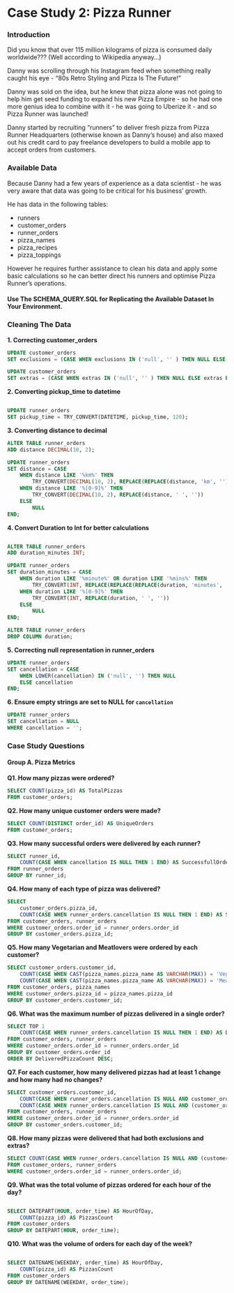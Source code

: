 # **Case Study 2: Pizza Runner**

### **Introduction**

Did you know that over 115 million kilograms of pizza is consumed daily worldwide??? (Well according to Wikipedia anyway…)

Danny was scrolling through his Instagram feed when something really caught his eye - “80s Retro Styling and Pizza Is The Future!”

Danny was sold on the idea, but he knew that pizza alone was not going to help him get seed funding to expand his new Pizza Empire - so he had one more genius idea to combine with it - he was going to Uberize it - and so Pizza Runner was launched!

Danny started by recruiting “runners” to deliver fresh pizza from Pizza Runner Headquarters (otherwise known as Danny’s house) and also maxed out his credit card to pay freelance developers to build a mobile app to accept orders from customers.


### **Available Data**

Because Danny had a few years of experience as a data scientist - he was very aware that data was going to be critical for his business’ growth.

He has data in the following tables:

* runners
* customer_orders
* runner_orders
* pizza_names
* pizza_recipes
* pizza_toppings

However he requires further assistance to clean his data and apply some basic calculations so he can better direct his runners and optimise Pizza Runner’s operations.

#### Use The SCHEMA_QUERY.SQL for Replicating the Available Dataset In Your Environment.


### **Cleaning The Data**

**1. Correcting customer_orders**

```sql
UPDATE customer_orders
SET exclusions = (CASE WHEN exclusions IN ('null', '' ) THEN NULL ELSE exclusions END);

UPDATE customer_orders
SET extras = (CASE WHEN extras IN ('null', '' ) THEN NULL ELSE extras END);

```
**2. Converting pickup_time to datetime**
```sql

UPDATE runner_orders
SET pickup_time = TRY_CONVERT(DATETIME, pickup_time, 120);

```
**3. Converting distance to decimal**

```sql
ALTER TABLE runner_orders
ADD distance DECIMAL(10, 2);

UPDATE runner_orders
SET distance = CASE
    WHEN distance LIKE '%km%' THEN 
        TRY_CONVERT(DECIMAL(10, 2), REPLACE(REPLACE(distance, 'km', ''), ' ', ''))
    WHEN distance LIKE '%[0-9]%' THEN 
        TRY_CONVERT(DECIMAL(10, 2), REPLACE(distance, ' ', ''))
    ELSE 
        NULL
END;

```
**4. Convert Duration to Int for better calculations**
```sql

ALTER TABLE runner_orders
ADD duration_minutes INT;

UPDATE runner_orders
SET duration_minutes = CASE
    WHEN duration LIKE '%minute%' OR duration LIKE '%mins%' THEN 
        TRY_CONVERT(INT, REPLACE(REPLACE(REPLACE(duration, 'minutes', ''), 'mins', ''), 'minute', ''))
    WHEN duration LIKE '%[0-9]%' THEN 
        TRY_CONVERT(INT, REPLACE(duration, ' ', ''))
    ELSE 
        NULL
END;

ALTER TABLE runner_orders
DROP COLUMN duration;
```

**5. Correcting null representation in runner_orders**

```sql
UPDATE runner_orders
SET cancellation = CASE
    WHEN LOWER(cancellation) IN ('null', '') THEN NULL
    ELSE cancellation
END;
```

**6. Ensure empty strings are set to NULL for `cancellation`**
```sql
UPDATE runner_orders
SET cancellation = NULL
WHERE cancellation = '';
```
### **Case Study Questions**

#### **Group A. Pizza Metrics**

**Q1. How many pizzas were ordered?**

```sql
SELECT COUNT(pizza_id) AS TotalPizzas
FROM customer_orders;
```

**Q2. How many unique customer orders were made?**

```sql
SELECT COUNT(DISTINCT order_id) AS UniqueOrders
FROM customer_orders;
```

**Q3. How many successful orders were delivered by each runner?**

```sql
SELECT runner_id,
	COUNT(CASE WHEN cancellation IS NULL THEN 1 END) AS SuccessfullOrders
FROM runner_orders
GROUP BY runner_id;
```

**Q4. How many of each type of pizza was delivered?**

```sql
SELECT
	customer_orders.pizza_id,
	COUNT(CASE WHEN runner_orders.cancellation IS NULL THEN 1 END) AS SuccessfullOrders
FROM customer_orders, runner_orders
WHERE customer_orders.order_id = runner_orders.order_id
GROUP BY customer_orders.pizza_id;
```

**Q5. How many Vegetarian and Meatlovers were ordered by each customer?**

```sql
SELECT customer_orders.customer_id,
	COUNT(CASE WHEN CAST(pizza_names.pizza_name AS VARCHAR(MAX)) = 'Vegetarian' THEN 1 END) AS VegetarianCount,
	COUNT(CASE WHEN CAST(pizza_names.pizza_name AS VARCHAR(MAX)) = 'Meatlovers' THEN 1 END) AS MeatloversCount
FROM customer_orders, pizza_names
WHERE customer_orders.pizza_id = pizza_names.pizza_id
GROUP BY customer_orders.customer_id;
```

**Q6. What was the maximum number of pizzas delivered in a single order?**

```sql
SELECT TOP 1
	COUNT(CASE WHEN runner_orders.cancellation IS NULL THEN 1 END) AS DeliveredPizzaCount
FROM customer_orders, runner_orders
WHERE customer_orders.order_id = runner_orders.order_id
GROUP BY customer_orders.order_id
ORDER BY DeliveredPizzaCount DESC;
```
**Q7. For each customer, how many delivered pizzas had at least 1 change and how many had no changes?**

```sql
SELECT customer_orders.customer_id,
	COUNT(CASE WHEN runner_orders.cancellation IS NULL AND customer_orders.exclusions IS NULL AND customer_orders.extras IS NULL THEN 1 END) AS NoChangePizzas,
	COUNT(CASE WHEN runner_orders.cancellation IS NULL AND (customer_orders.exclusions IS NOT NULL OR customer_orders.extras IS NOT NULL) THEN 1 END) AS AtleastOneChangePizzas
FROM customer_orders, runner_orders
WHERE customer_orders.order_id = runner_orders.order_id
GROUP BY customer_orders.customer_id;
```

**Q8. How many pizzas were delivered that had both exclusions and extras?**

```sql
SELECT COUNT(CASE WHEN runner_orders.cancellation IS NULL AND (customer_orders.exclusions IS NOT NULL AND customer_orders.extras IS NOT NULL) THEN 1 END) AS Both
FROM customer_orders, runner_orders
WHERE customer_orders.order_id = runner_orders.order_id;
```

**Q9. What was the total volume of pizzas ordered for each hour of the day?**
```sql

SELECT DATEPART(HOUR, order_time) AS HourOfDay,
	COUNT(pizza_id) AS PizzasCount
FROM customer_orders
GROUP BY DATEPART(HOUR, order_time);
```
**Q10. What was the volume of orders for each day of the week?**
```sql

SELECT DATENAME(WEEKDAY, order_time) AS HourOfDay,
	COUNT(pizza_id) AS PizzasCount
FROM customer_orders
GROUP BY DATENAME(WEEKDAY, order_time);
```










